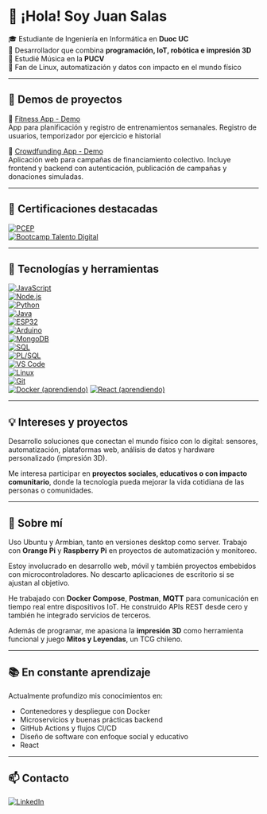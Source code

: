 # 👋 ¡Hola! Soy Juan Salas

🎓 Estudiante de Ingeniería en Informática en **Duoc UC**  
🧠 Desarrollador que combina **programación, IoT, robótica e impresión 3D**  
🎵 Estudié Música en la **PUCV**  
🐧 Fan de Linux, automatización y datos con impacto en el mundo físico

---

## 🧪 Demos de proyectos

🔗 [Fitness App - Demo](https://github.com/jasalass/Fitness_App-_Demo)  
App para planificación y registro de entrenamientos semanales. Registro de usuarios, temporizador por ejercicio e historial

🔗 [Crowdfunding App - Demo](https://github.com/jasalass/Crowdfunding_Demo)  
Aplicación web para campañas de financiamiento colectivo. Incluye frontend y backend con autenticación, publicación de campañas y donaciones simuladas.



---

## 🏅 Certificaciones destacadas

[![PCEP](https://img.shields.io/badge/PCEP-Certified-blue?logo=python&style=flat)](https://www.credly.com/badges/5ba528ba-8d27-4940-8c4a-8c45c5ffa78f/linked_in_profile)  
[![Bootcamp Talento Digital](https://img.shields.io/badge/Full%20Stack%20Bootcamp-Talento%20Digital-orange?style=flat)](https://www.acreditta.com/credential/05cf355a-7332-40e9-8ab7-323858bfe7c9)

---

## 🚀 Tecnologías y herramientas

[![JavaScript](https://img.shields.io/badge/JavaScript-F7DF1E?logo=javascript&logoColor=black&style=flat)]()  
[![Node.js](https://img.shields.io/badge/Node.js-339933?logo=node.js&logoColor=white&style=flat)]()  
[![Python](https://img.shields.io/badge/Python-3776AB?logo=python&logoColor=white&style=flat)]()  
[![Java](https://img.shields.io/badge/Java-ED8B00?logo=java&logoColor=white&style=flat)]()  
[![ESP32](https://img.shields.io/badge/ESP32-Microcontroller-lightgrey?style=flat)]()  
[![Arduino](https://img.shields.io/badge/Arduino-00979D?logo=arduino&logoColor=white&style=flat)]()  
[![MongoDB](https://img.shields.io/badge/MongoDB-47A248?logo=mongodb&logoColor=white&style=flat)]()  
[![SQL](https://img.shields.io/badge/SQL-005C9C?logo=postgresql&logoColor=white&style=flat)]()  
[![PL/SQL](https://img.shields.io/badge/PL--SQL-orange?style=flat)]()  
[![VS Code](https://img.shields.io/badge/VS%20Code-007ACC?logo=visual-studio-code&logoColor=white&style=flat)]()  
[![Linux](https://img.shields.io/badge/Linux-FCC624?logo=linux&logoColor=black&style=flat)]()  
[![Git](https://img.shields.io/badge/Git-F05032?logo=git&logoColor=white&style=flat)]()  
[![Docker (aprendiendo)](https://img.shields.io/badge/Docker-learning-2496ED?logo=docker&logoColor=white&style=flat)]()
[![React (aprendiendo)](https://img.shields.io/badge/React-learning-61DAFB?logo=react&logoColor=black&style=flat)]()


---

## 💡 Intereses y proyectos

Desarrollo soluciones que conectan el mundo físico con lo digital: sensores, automatización, plataformas web, análisis de datos y hardware personalizado (impresión 3D).

Me interesa participar en **proyectos sociales, educativos o con impacto comunitario**, donde la tecnología pueda mejorar la vida cotidiana de las personas o comunidades.

---

## 🧠 Sobre mí

Uso Ubuntu y Armbian, tanto en versiones desktop como server. Trabajo con **Orange Pi** y **Raspberry Pi** en proyectos de automatización y monitoreo.

Estoy involucrado en desarrollo web, móvil y también proyectos embebidos con microcontroladores. No descarto aplicaciones de escritorio si se ajustan al objetivo.

He trabajado con **Docker Compose**, **Postman**, **MQTT** para comunicación en tiempo real entre dispositivos IoT. He construido APIs REST desde cero y también he integrado servicios de terceros.

Además de programar, me apasiona la **impresión 3D** como herramienta funcional y juego **Mitos y Leyendas**, un TCG chileno.

---

## 📚 En constante aprendizaje

Actualmente profundizo mis conocimientos en:

- Contenedores y despliegue con Docker  
- Microservicios y buenas prácticas backend  
- GitHub Actions y flujos CI/CD  
- Diseño de software con enfoque social y educativo
- React

---

## 📫 Contacto

[![LinkedIn](https://img.shields.io/badge/LinkedIn-Juan%20Salas-0A66C2?logo=linkedin&logoColor=white&style=flat)](https://www.linkedin.com/in/juan-andr%C3%A9s-salas-salas-4634a5276/)
